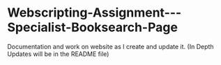 # Webscripting-Assignment---Specialist-Booksearch-Page
Documentation and work on website as I create and update it. (In Depth Updates will be in the README file)
